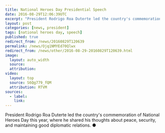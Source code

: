 ```yaml
---
title: National Heroes Day Presidential Speech
date: 2016-08-29T12:06:39UTC
excerpt: "President Rodrigo Roa Duterte led the country's commemoration of the National Heroes Day in Libingan ng mga Bayani, Taguig City on 29 August 2016 where he shared his thoughts about peace, security and maintaining good diplomatic relations."
layout: post
categories: [news, president]
tags: [national heroes day, speech]
published: true
redirect_from: /news/20160829T120639
permalink: /news/Ojq1NMYEd70Qlwx
redirect_from: /news/other/2016-08-29-20160829T120639.html
image:
  layout: auto_width
  source: 
  attribution: 
video:
  layout: top
  source: S6Qg779_fQM
  attribution: RTVM
sources:
  - label:
    link:
---
```


President Rodrigo Roa Duterte led the country's commemoration of National Heroes Day this year, where he shared his thoughts about peace, security, and maintaining good diplomatic relations.
&#x25cf;


